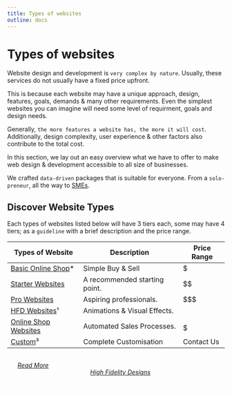 ```yaml
---
title: Types of websites
outline: docs
---
```


# Types of websites

Website design and development is `very complex by nature`. Usually, these services do not usually have a fixed price upfront.

This is because each website may have a unique approach, design, features, goals, demands & many other requirements. Even the simplest websites you can imagine will need some level of requirment, goals and design needs.

Generally, `the more features a website has, the more it will cost`.
Additionally, design complexity, user experience & other factors also contribute to the total cost.

In this section, we lay out an easy overview what we have to offer to make web design & development accessible to all size of businesses.

We crafted `data-driven` packages that is suitable for everyone. From a `solo-preneur`, all the way to [SMEs](/introduction/glossaries.html#sme).

## Discover Website Types

Each types of websites listed below will have 3 tiers each, some may have 4 tiers; as a `guideline` with a brief description and the price range.

| Types of Website                                                                 | Description                   | Price Range       |
| -------------------------------------------------------------------------------- | ----------------------------- | ----------------- |
| [Basic Online Shop](/website-packages/basic-online-websites.html)*               | Simple Buy & Sell             | $                 |
| [Starter Websites](/website-packages/starter-websites)                           | A recommended starting point. | $$                |
| [Pro Websites](/website-packages/pro-websites.html)                              | Aspiring professionals.       | $$$               |
| [HFD Websites](/website-packages/hfd-websites.html)¹                             | Animations & Visual Effects.  | $$$$              |
| [Online Shop Websites](/website-packages/online-shop-websites.html)              | Automated Sales Processes.    | $$$$$             |
| [Custom](/website-packages/custom-websites.html)³                                | Complete Customisation        | Contact Us        |



<ul style="color: rgba(255, 255, 255, 0.6); font-size: 14px; line-height: 1rem; list-style-type: none">

  <!-- to create a blog post in Berlime.com -->
  <li><i>*Basic Online Shop is a bare minimum to provide simple purchases. <a href="/introduction/glossaries.html#HFD">Read More</a>🔗.</i></li>

  <!-- to create HFD in Glossaries -->
  <li><i>¹HFD Websites referes to <a href="/introduction/glossaries.html#HFD">High Fidelity Designs</a></i></li>

  <!-- to create a blog post in Berlime.com -->
  <li><i>³Custom websites usually demands complex intergrations & requirements.</i></li>
</ul>
